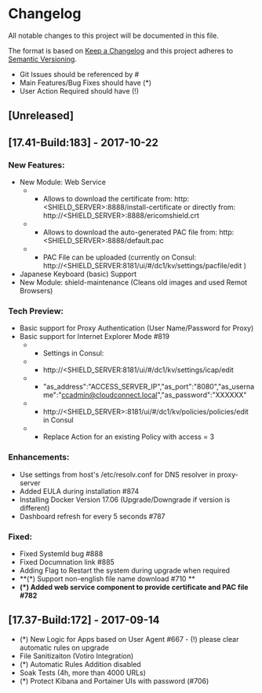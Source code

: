 # Changelog
All notable changes to this project will be documented in this file.

The format is based on [Keep a Changelog](http://keepachangelog.com/en/1.0.0/)
and this project adheres to [Semantic Versioning](http://semver.org/spec/v2.0.0.html).
- Git Issues should be referenced by #
- Main Features/Bug Fixes should have (*)
- User Action Required should have (!)

## [Unreleased]

## [17.41-Build:183] - 2017-10-22
### New Features:
- New Module: Web Service 
  -  - Allows to download the certificate from: http:<SHIELD_SERVER>:8888/install-certificate or directly from: http://<SHIELD_SERVER>:8888/ericomshield.crt
  -  - Allows to download the auto-generated PAC file from: http:<SHIELD_SERVER>:8888/default.pac
  -  - PAC File can be uploaded (currently on Consul: http://<SHIELD_SERVER:8181/ui/#/dc1/kv/settings/pacfile/edit )
- Japanese Keyboard (basic) Support
- New Module: shield-maintenance (Cleans old images and used Remot Browsers)
### Tech Preview:
- Basic support for Proxy Authentication (User Name/Password for Proxy)
- Basic support for Internet Explorer Mode #819
  -  - Settings in Consul:
  -  - http://<SHIELD_SERVER:8181/ui/#/dc1/kv/settings/icap/edit
  -  - "as_address":"ACCESS_SERVER_IP","as_port":"8080","as_username":"ccadmin@cloudconnect.local","as_password":"XXXXXX"
  -  - http://<SHIELD_SERVER>:8181/ui/#/dc1/kv/policies/policies/edit in Consul
  -  - Replace Action for an existing Policy with access = 3
### Enhancements:
- Use settings from host's /etc/resolv.conf for DNS resolver in proxy-server
- Added EULA during installation #874
- Installing Docker Version 17.06 (Upgrade/Downgrade if version is different)
- Dashboard refresh for every 5 seconds #787 

### Fixed:
- Fixed SystemId bug #888
- Fixed Documnation link #885
- Adding Flag to Restart the system during upgrade when required
- **(*) Support non-english file name download  #710 **
- **(*) Added web service component to provide certificate and PAC file #782**


## [17.37-Build:172] - 2017-09-14
- (*) New Logic for Apps based on User Agent #667 - (!) please clear automatic rules on upgrade 
- File Sanitizaiton (Votiro Integration)
- (*) Automatic Rules Addition disabled
- Soak Tests (4h, more than 4000 URLs)
- (*) Protect Kibana and Portainer UIs with password (#706)
